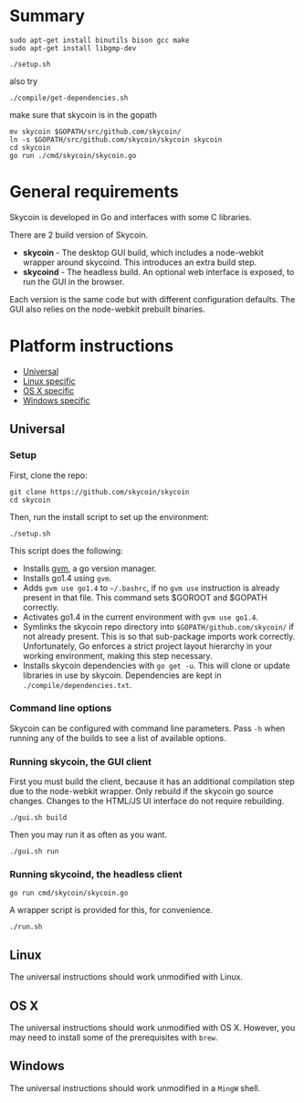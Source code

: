 # Summary

```
sudo apt-get install binutils bison gcc make
sudo apt-get install libgmp-dev

./setup.sh
```

also try 

```
./compile/get-dependencies.sh 

```

make sure that skycoin is in the gopath

```
mv skycoin $GOPATH/src/github.com/skycoin/
ln -s $GOPATH/src/github.com/skycoin/skycoin skycoin
cd skycoin
go run ./cmd/skycoin/skycoin.go
```

# General requirements

Skycoin is developed in Go and interfaces with some C libraries.

There are 2 build version of Skycoin.  

* **skycoin** - The desktop GUI build, which includes a node-webkit wrapper around skycoind.  This introduces an extra build step.
* **skycoind** - The headless build.  An optional web interface is exposed, to run the GUI in the browser.

Each version is the same code but with different configuration defaults.  The GUI also relies on the node-webkit prebuilt binaries.

# Platform instructions

* [Universal](#universal)
* [Linux specific](#linux)
* [OS X specific](#os-x)
* [Windows specific](#windows)

## Universal

### Setup

First, clone the repo:

```
git clone https://github.com/skycoin/skycoin
cd skycoin
```

Then, run the install script to set up the environment:

```
./setup.sh
```

This script does the following:

* Installs [gvm](https://github.com/moovweb/gvm), a go version manager.
* Installs go1.4 using `gvm`.
* Adds `gvm use go1.4` to `~/.bashrc`, if no `gvm use` instruction is already present in that file. This command sets $GOROOT and $GOPATH correctly.
* Activates go1.4 in the current environment with `gvm use go1.4`.
* Symlinks the skycoin repo directory into `$GOPATH/github.com/skycoin/` if not already present.  This is so that sub-package imports work correctly.  Unfortunately, Go enforces a strict project layout hierarchy in your working environment, making this step necessary.
* Installs skycoin dependencies with `go get -u`.  This will clone or update libraries in use by skycoin.  Dependencies are kept in `./compile/dependencies.txt`.

### Command line options

Skycoin can be configured with command line parameters.  Pass `-h` when running any of the builds to see a list of available options.

### Running skycoin, the GUI client

First you must build the client, because it has an additional compilation step due to the node-webkit wrapper.  Only rebuild if the skycoin go source changes.  Changes to the HTML/JS UI interface do not require rebuilding.

```
./gui.sh build
```

Then you may run it as often as you want.

```
./gui.sh run
```

### Running skycoind, the headless client

```
go run cmd/skycoin/skycoin.go
```

A wrapper script is provided for this, for convenience.

```
./run.sh
```

## Linux

The universal instructions should work unmodified with Linux.

## OS X

The universal instructions should work unmodified with OS X.  However, you may need to install some of the prerequisites with `brew`.

## Windows

The universal instructions should work unmodified in a `MingW` shell.

